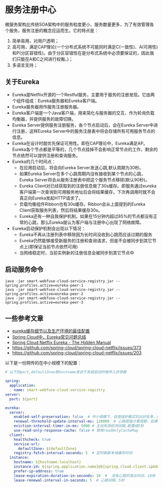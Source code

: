 # 服务注册中心 #

微服务架构比传统SOA架构中的服务粒度更小、服务数量更多，为了有效管理各个服务，服务注册的概念应运而生。它的特点是：
1. 简单易用，对用户透明；
1. 高可用，满足CAP理论(一个分布式系统不可能同时满足C(一致性)、A(可用性)和P(分区容错性)。由于分区容错性在是分布式系统中必须要保证的，因此我们只能在A和C之间进行权衡。)；
1. 多语言支持；

## 关于Eureka ##

- Eureka是Netflix开源的一个Restful服务，主要用于服务的注册发现。它由两个组件组成：Eureka服务器和Eureka客户端。
- Eureka服务器用作服务注册服务器。
- Eureka客户端是一个Java客户端，用来简化与服务器的交互、作为轮询负载均衡器，并提供服务的故障切换。
- Eureka Server提供服务注册服务，各个节点启动后，会在Eureka Server中进行注册，这样Eureka Server中的服务注册表中将会存储所有可用服务节点的信息。
- Eureka在设计时就优先保证可用性。即在CAP理论中，Eureka满足AP。Eureka各个节点都是平等的，几个节点挂掉不会影响正常节点的工作，剩余的节点依然可以提供注册和查询服务。
- Eureka的几个时间点：
    - 在应用启动后，将会向Eureka Server发送心跳,默认周期为30秒。
    - 如果Eureka Server在多个心跳周期内没有接收到某个节点的心跳，Eureka Server将会从服务注册表中把这个服务节点移除(默认90秒)。
    - Eureka Client对已经获取到的注册信息做了30s缓存。即服务通过eureka客户端第一次查询到可用服务地址后会将结果缓存，下次再调用时就不会真正向Eureka发起HTTP请求了。
    - 负载均衡组件Ribbon也有30s缓存。Ribbon会从上面提到的Eureka Client获取服务列表，然后将结果缓存30s。
    - Eureka还有一种自我保护机制，如果在15分钟内超过85%的节点都没有正常的心跳，那么Eureka就认为客户端与注册中心出现了网络故障。
- Eureka启动保护机制会出现以下情况：
    - Eureka不再从注册列表中移除因为长时间没收到心跳而应该过期的服务
    - Eureka仍然能够接受新服务的注册和查询请求，但是不会被同步到其它节点上(即保证当前节点依然可用)
    - 当网络稳定时，当前实例新的注册信息会被同步到其它节点中
 
## 启动服务命令 ##

    java -jar smart-webfuse-cloud-service-registry.jar --spring.profiles.active=eureka-peer-1
    java -jar smart-webfuse-cloud-service-registry.jar --spring.profiles.active=eureka-peer-2
    java -jar smart-webfuse-cloud-service-registry.jar --spring.profiles.active=eureka-peer-3

## 一些参考文章

- [eureka缓存细节以及生产环境的最佳配置](http://bhsc881114.github.io/2018/04/01/eureka%E7%BC%93%E5%AD%98%E7%BB%86%E8%8A%82%E4%BB%A5%E5%8F%8A%E7%94%9F%E4%BA%A7%E7%8E%AF%E5%A2%83%E7%9A%84%E6%9C%80%E4%BD%B3%E9%85%8D%E7%BD%AE/)
- [Spring Cloud中，Eureka常见问题总结](http://www.itmuch.com/spring-cloud-sum-eureka/)
- [Spring Cloud Netflix Eureka - The Hidden Manual](https://blog.asarkar.org/technical/netflix-eureka/)
- https://github.com/spring-cloud/spring-cloud-netflix/issues/373
- https://github.com/spring-cloud/spring-cloud-netflix/issues/203

以下是一份网传的在中小规模下的配置：

```yml
# 以下的port,defaultZone和hostname来自于系统启动时候传入的参数

spring:
  application:
    name: smart-webfuse-cloud-service-registry
server:
  port: ${port}

eureka:
  server:
    enabled-self-preservation: false  # 中小规模下，自我保护模式坑比好处多，所以关闭它
    renewal-threshold-update-interval-ms: 120000  # 心跳阈值计算周期，如果开启自我保护模式，可以改一下这个配置
    eviction-interval-timer-in-ms: 5000 # 主动失效检测间隔,配置成5秒
    use-read-only-response-cache: false # 禁用readOnlyCacheMap
  client:
    healthcheck: true
    service-url:
      defaultZone: ${defaultZone}
    registry-fetch-interval-seconds: 5  # 定时刷新本地缓存时间
  instance:
    hostname: ${hostname:localhost}
    instance-id: ${spring.application.name}@${spring.cloud.client.ipAddress}:${server.port}    # 自定义实例ID
    prefer-ip-address: true
    lease-expiration-duration-in-seconds: 10  #  没有心跳的淘汰时间，10秒
    lease-renewal-interval-in-seconds: 5  # 心跳间隔，5秒
```